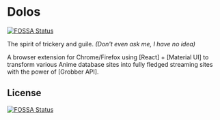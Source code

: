 # Dolos
[![FOSSA Status](https://app.fossa.io/api/projects/git%2Bgithub.com%2FMyAnimeStream%2Fdolos.svg?type=shield)](https://app.fossa.io/projects/git%2Bgithub.com%2FMyAnimeStream%2Fdolos?ref=badge_shield)

The spirit of trickery and guile. *(Don't even ask me, I have no idea)*

A browser extension for Chrome/Firefox using [React] + [Material UI] to
transform various Anime database sites into fully fledged streaming
sites with the power of [Grobber API].

## License
[![FOSSA Status](https://app.fossa.io/api/projects/git%2Bgithub.com%2FMyAnimeStream%2Fdolos.svg?type=large)](https://app.fossa.io/projects/git%2Bgithub.com%2FMyAnimeStream%2Fdolos?ref=badge_large)